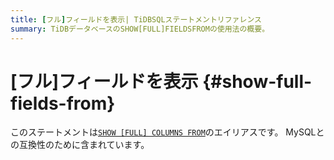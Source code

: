 ```yaml
---
title: [フル]フィールドを表示| TiDBSQLステートメントリファレンス
summary: TiDBデータベースのSHOW[FULL]FIELDSFROMの使用法の概要。
---
```


# [フル]フィールドを表示 {#show-full-fields-from}

このステートメントは[`SHOW [FULL] COLUMNS FROM`](/sql-statements/sql-statement-show-columns-from.md)のエイリアスです。 MySQLとの互換性のために含まれています。
